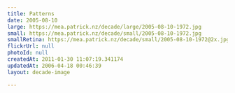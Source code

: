 ```yaml
---
title: Patterns
date: 2005-08-10
large: https://mea.patrick.nz/decade/large/2005-08-10-1972.jpg
small: https://mea.patrick.nz/decade/small/2005-08-10-1972.jpg
smallRetina: https://mea.patrick.nz/decade/small/2005-08-10-1972@2x.jpg
flickrUrl: null
photoId: null
createdAt: 2011-01-30 11:07:19.341174
updatedAt: 2006-04-18 00:46:39
layout: decade-image

---
```


